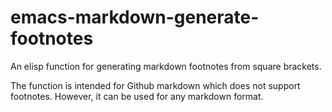 # emacs-markdown-generate-footnotes
An elisp function for generating markdown footnotes from square
brackets.

The function is intended for Github markdown which does not support
footnotes. However, it can be used for any markdown format.
